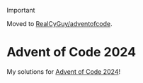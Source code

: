 > [!IMPORTANT]
> Moved to [RealCyGuy/adventofcode](https://github.com/RealCyGuy/adventofcode).

# Advent of Code 2024

My solutions for [Advent of Code 2024](https://adventofcode.com/2024)!
